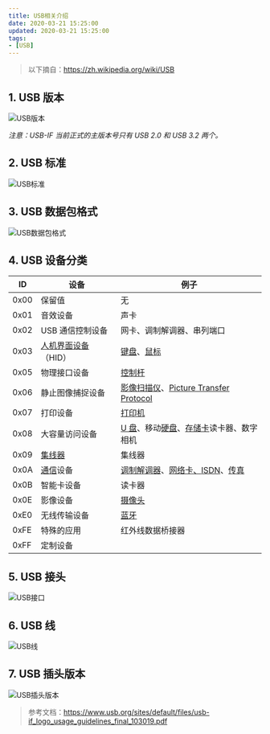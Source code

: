 ```yaml
---
title: USB相关介绍
date: 2020-03-21 15:25:00
updated: 2020-03-21 15:25:00
tags:
- [USB]
---
```


>  以下摘自：https://zh.wikipedia.org/wiki/USB

## 1. USB 版本

![USB版本](https://file.infonet.io/blog-files/USB/USB%E7%89%88%E6%9C%AC.png)

*注意：USB-IF 当前正式的主版本号只有 USB 2.0 和 USB 3.2 两个。*

<!---more--->

## 2. USB 标准

![USB标准](https://file.infonet.io/blog-files/USB/USB%E6%A0%87%E5%87%86.png)

## 3. USB 数据包格式

![USB数据包格式](https://file.infonet.io/blog-files/USB/USB%E6%95%B0%E6%8D%AE%E5%8C%85%E6%A0%BC%E5%BC%8F.png)

## 4. USB 设备分类

| ID   | 设备                                                         | 例子                                                         |
| ---- | ------------------------------------------------------------ | ------------------------------------------------------------ |
| 0x00 | 保留值                                                       | 无                                                           |
| 0x01 | 音效设备                                                     | 声卡                                                         |
| 0x02 | USB 通信控制设备                                             | 网卡、调制解调器、串列端口                                   |
| 0x03 | [人机界面设备](https://zh.wikipedia.org/wiki/人機介面裝置)（HID） | [键盘](https://zh.wikipedia.org/wiki/鍵盤)、[鼠标](https://zh.wikipedia.org/wiki/滑鼠) |
| 0x05 | 物理接口设备                                                 | [控制杆](https://zh.wikipedia.org/wiki/控制杆)               |
| 0x06 | 静止图像捕捉设备                                             | [影像扫描仪](https://zh.wikipedia.org/wiki/影像掃描器)、[Picture Transfer Protocol](https://zh.wikipedia.org/wiki/PictBridge) |
| 0x07 | 打印设备                                                     | [打印机](https://zh.wikipedia.org/wiki/打印機)               |
| 0x08 | 大容量访问设备                                               | [U 盘](https://zh.wikipedia.org/wiki/U盘)、移动[硬盘](https://zh.wikipedia.org/wiki/硬碟)、[存储卡](https://zh.wikipedia.org/wiki/記憶卡)读卡器、数字相机 |
| 0x09 | [集线器](https://zh.wikipedia.org/wiki/集線器)               | 集线器                                                       |
| 0x0A | [通信](https://zh.wikipedia.org/wiki/数据通信)设备           | [ 调制解调器](https://zh.wikipedia.org/wiki/數據機)、[网络卡、](https://zh.wikipedia.org/wiki/网卡)[ISDN](https://zh.wikipedia.org/wiki/ISDN)、[传真](https://zh.wikipedia.org/wiki/傳真) |
| 0x0B | 智能卡设备                                                   | 读卡器                                                       |
| 0x0E | 影像设备                                                     | [摄像头](https://zh.wikipedia.org/wiki/網路攝影機)           |
| 0xE0 | 无线传输设备                                                 | [蓝牙](https://zh.wikipedia.org/wiki/藍牙)                   |
| 0xFE | 特殊的应用                                                   | 红外线数据桥接器                                             |
| 0xFF | 定制设备                                                     |                                                              |

## 5. USB 接头

![USB接口](https://file.infonet.io/blog-files/USB/USB%E6%8E%A5%E5%A4%B4.png)

## 6. USB 线

![USB线](https://file.infonet.io/blog-files/USB/USB%E7%BA%BF.png)

## 7. USB 插头版本

![USB插头版本](https://file.infonet.io/blog-files/USB/USB%E6%8F%92%E5%A4%B4%E7%89%88%E6%9C%AC.png)

> 参考文档：https://www.usb.org/sites/default/files/usb-if_logo_usage_guidelines_final_103019.pdf
